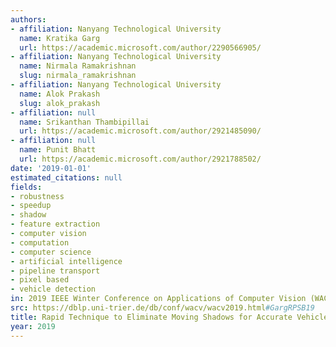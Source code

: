 ```yaml
---
authors:
- affiliation: Nanyang Technological University
  name: Kratika Garg
  url: https://academic.microsoft.com/author/2290566905/
- affiliation: Nanyang Technological University
  name: Nirmala Ramakrishnan
  slug: nirmala_ramakrishnan
- affiliation: Nanyang Technological University
  name: Alok Prakash
  slug: alok_prakash
- affiliation: null
  name: Srikanthan Thambipillai
  url: https://academic.microsoft.com/author/2921485090/
- affiliation: null
  name: Punit Bhatt
  url: https://academic.microsoft.com/author/2921788502/
date: '2019-01-01'
estimated_citations: null
fields:
- robustness
- speedup
- shadow
- feature extraction
- computer vision
- computation
- computer science
- artificial intelligence
- pipeline transport
- pixel based
- vehicle detection
in: 2019 IEEE Winter Conference on Applications of Computer Vision (WACV)
src: https://dblp.uni-trier.de/db/conf/wacv/wacv2019.html#GargRPSB19
title: Rapid Technique to Eliminate Moving Shadows for Accurate Vehicle Detection
year: 2019
---
```

